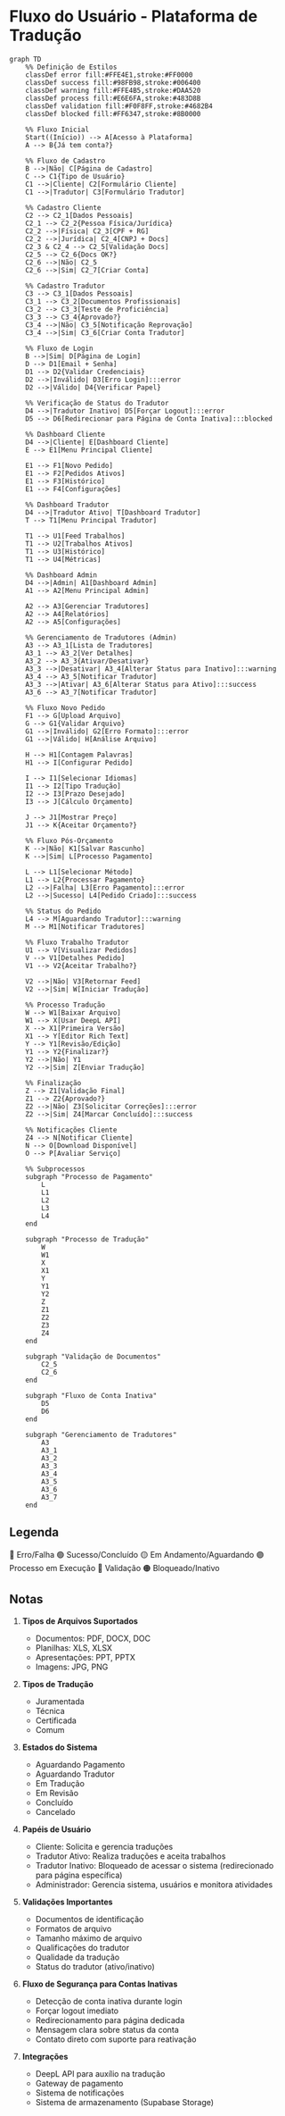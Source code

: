 # Fluxo do Usuário - Plataforma de Tradução

```mermaid
graph TD
    %% Definição de Estilos
    classDef error fill:#FFE4E1,stroke:#FF0000
    classDef success fill:#98FB98,stroke:#006400
    classDef warning fill:#FFE4B5,stroke:#DAA520
    classDef process fill:#E6E6FA,stroke:#483D8B
    classDef validation fill:#F0F8FF,stroke:#4682B4
    classDef blocked fill:#FF6347,stroke:#8B0000

    %% Fluxo Inicial
    Start((Início)) --> A[Acesso à Plataforma]
    A --> B{Já tem conta?}
    
    %% Fluxo de Cadastro
    B -->|Não| C[Página de Cadastro]
    C --> C1{Tipo de Usuário}
    C1 -->|Cliente| C2[Formulário Cliente]
    C1 -->|Tradutor| C3[Formulário Tradutor]
    
    %% Cadastro Cliente
    C2 --> C2_1[Dados Pessoais]
    C2_1 --> C2_2{Pessoa Física/Jurídica}
    C2_2 -->|Física| C2_3[CPF + RG]
    C2_2 -->|Jurídica| C2_4[CNPJ + Docs]
    C2_3 & C2_4 --> C2_5[Validação Docs]
    C2_5 --> C2_6{Docs OK?}
    C2_6 -->|Não| C2_5
    C2_6 -->|Sim| C2_7[Criar Conta]
    
    %% Cadastro Tradutor
    C3 --> C3_1[Dados Pessoais]
    C3_1 --> C3_2[Documentos Profissionais]
    C3_2 --> C3_3[Teste de Proficiência]
    C3_3 --> C3_4{Aprovado?}
    C3_4 -->|Não| C3_5[Notificação Reprovação]
    C3_4 -->|Sim| C3_6[Criar Conta Tradutor]
    
    %% Fluxo de Login
    B -->|Sim| D[Página de Login]
    D --> D1[Email + Senha]
    D1 --> D2{Validar Credenciais}
    D2 -->|Inválido| D3[Erro Login]:::error
    D2 -->|Válido| D4{Verificar Papel}
    
    %% Verificação de Status do Tradutor
    D4 -->|Tradutor Inativo| D5[Forçar Logout]:::error
    D5 --> D6[Redirecionar para Página de Conta Inativa]:::blocked
    
    %% Dashboard Cliente
    D4 -->|Cliente| E[Dashboard Cliente]
    E --> E1[Menu Principal Cliente]
    
    E1 --> F1[Novo Pedido]
    E1 --> F2[Pedidos Ativos]
    E1 --> F3[Histórico]
    E1 --> F4[Configurações]
    
    %% Dashboard Tradutor
    D4 -->|Tradutor Ativo| T[Dashboard Tradutor]
    T --> T1[Menu Principal Tradutor]
    
    T1 --> U1[Feed Trabalhos]
    T1 --> U2[Trabalhos Ativos]
    T1 --> U3[Histórico]
    T1 --> U4[Métricas]
    
    %% Dashboard Admin
    D4 -->|Admin| A1[Dashboard Admin]
    A1 --> A2[Menu Principal Admin]
    
    A2 --> A3[Gerenciar Tradutores]
    A2 --> A4[Relatórios]
    A2 --> A5[Configurações]
    
    %% Gerenciamento de Tradutores (Admin)
    A3 --> A3_1[Lista de Tradutores]
    A3_1 --> A3_2[Ver Detalhes]
    A3_2 --> A3_3{Ativar/Desativar}
    A3_3 -->|Desativar| A3_4[Alterar Status para Inativo]:::warning
    A3_4 --> A3_5[Notificar Tradutor]
    A3_3 -->|Ativar| A3_6[Alterar Status para Ativo]:::success
    A3_6 --> A3_7[Notificar Tradutor]
    
    %% Fluxo Novo Pedido
    F1 --> G[Upload Arquivo]
    G --> G1{Validar Arquivo}
    G1 -->|Inválido| G2[Erro Formato]:::error
    G1 -->|Válido| H[Análise Arquivo]
    
    H --> H1[Contagem Palavras]
    H1 --> I[Configurar Pedido]
    
    I --> I1[Selecionar Idiomas]
    I1 --> I2[Tipo Tradução]
    I2 --> I3[Prazo Desejado]
    I3 --> J[Cálculo Orçamento]
    
    J --> J1[Mostrar Preço]
    J1 --> K{Aceitar Orçamento?}
    
    %% Fluxo Pós-Orçamento
    K -->|Não| K1[Salvar Rascunho]
    K -->|Sim| L[Processo Pagamento]
    
    L --> L1[Selecionar Método]
    L1 --> L2{Processar Pagamento}
    L2 -->|Falha| L3[Erro Pagamento]:::error
    L2 -->|Sucesso| L4[Pedido Criado]:::success
    
    %% Status do Pedido
    L4 --> M[Aguardando Tradutor]:::warning
    M --> M1[Notificar Tradutores]
    
    %% Fluxo Trabalho Tradutor
    U1 --> V[Visualizar Pedidos]
    V --> V1[Detalhes Pedido]
    V1 --> V2{Aceitar Trabalho?}
    
    V2 -->|Não| V3[Retornar Feed]
    V2 -->|Sim| W[Iniciar Tradução]
    
    %% Processo Tradução
    W --> W1[Baixar Arquivo]
    W1 --> X[Usar DeepL API]
    X --> X1[Primeira Versão]
    X1 --> Y[Editor Rich Text]
    Y --> Y1[Revisão/Edição]
    Y1 --> Y2{Finalizar?}
    Y2 -->|Não| Y1
    Y2 -->|Sim| Z[Enviar Tradução]
    
    %% Finalização
    Z --> Z1[Validação Final]
    Z1 --> Z2{Aprovado?}
    Z2 -->|Não| Z3[Solicitar Correções]:::error
    Z2 -->|Sim| Z4[Marcar Concluído]:::success
    
    %% Notificações Cliente
    Z4 --> N[Notificar Cliente]
    N --> O[Download Disponível]
    O --> P[Avaliar Serviço]
    
    %% Subprocessos
    subgraph "Processo de Pagamento"
        L
        L1
        L2
        L3
        L4
    end
    
    subgraph "Processo de Tradução"
        W
        W1
        X
        X1
        Y
        Y1
        Y2
        Z
        Z1
        Z2
        Z3
        Z4
    end
    
    subgraph "Validação de Documentos"
        C2_5
        C2_6
    end
    
    subgraph "Fluxo de Conta Inativa"
        D5
        D6
    end
    
    subgraph "Gerenciamento de Tradutores"
        A3
        A3_1
        A3_2
        A3_3
        A3_4
        A3_5
        A3_6
        A3_7
    end
```

## Legenda

🔴 Erro/Falha
🟢 Sucesso/Concluído
🟡 Em Andamento/Aguardando
🟣 Processo em Execução
🔵 Validação
🟠 Bloqueado/Inativo

## Notas
1. **Tipos de Arquivos Suportados**
   - Documentos: PDF, DOCX, DOC
   - Planilhas: XLS, XLSX
   - Apresentações: PPT, PPTX
   - Imagens: JPG, PNG

2. **Tipos de Tradução**
   - Juramentada
   - Técnica
   - Certificada
   - Comum

3. **Estados do Sistema**
   - Aguardando Pagamento
   - Aguardando Tradutor
   - Em Tradução
   - Em Revisão
   - Concluído
   - Cancelado

4. **Papéis de Usuário**
   - Cliente: Solicita e gerencia traduções
   - Tradutor Ativo: Realiza traduções e aceita trabalhos
   - Tradutor Inativo: Bloqueado de acessar o sistema (redirecionado para página específica)
   - Administrador: Gerencia sistema, usuários e monitora atividades

5. **Validações Importantes**
   - Documentos de identificação
   - Formatos de arquivo
   - Tamanho máximo de arquivo
   - Qualificações do tradutor
   - Qualidade da tradução
   - Status do tradutor (ativo/inativo)

6. **Fluxo de Segurança para Contas Inativas**
   - Detecção de conta inativa durante login
   - Forçar logout imediato
   - Redirecionamento para página dedicada
   - Mensagem clara sobre status da conta
   - Contato direto com suporte para reativação

7. **Integrações**
   - DeepL API para auxílio na tradução
   - Gateway de pagamento
   - Sistema de notificações
   - Sistema de armazenamento (Supabase Storage)
